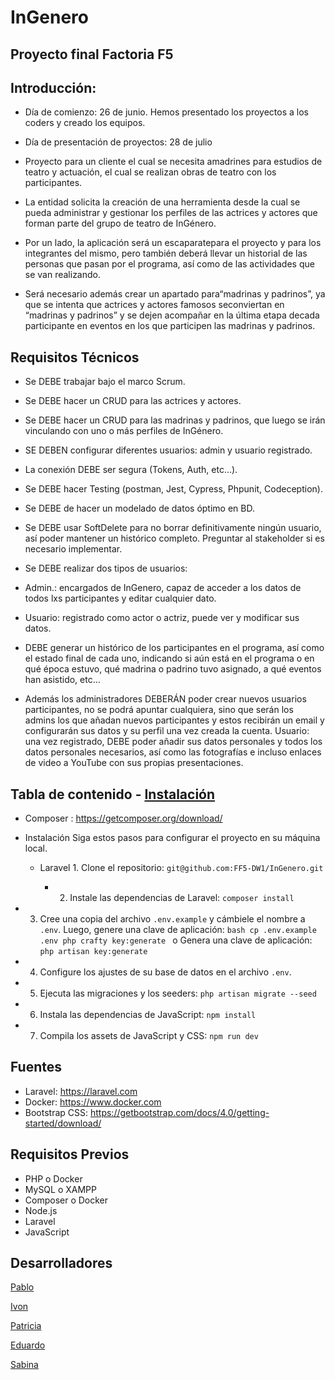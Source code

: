 # InGenero
## Proyecto final Factoria F5
## Introducción:
* 	Día de comienzo: 26 de junio. Hemos presentado los proyectos a los coders y creado los equipos. 
* 	Día de presentación de proyectos: 28 de julio
* 	Proyecto para un cliente el cual se necesita amadrines para estudios de teatro y actuación, el cual se realizan obras de teatro con los participantes.
   
* La entidad solicita la creación de una herramienta desde la cual se pueda administrar y gestionar los perfiles de las actrices y actores que forman parte del grupo de teatro de InGénero.
 
* Por un lado, la aplicación será un escaparatepara el proyecto y para los integrantes del mismo, pero también deberá llevar un historial de las personas que pasan por el programa, así como de las actividades que se van realizando.
 
* Será necesario además crear un apartado para“madrinas y padrinos”, ya que se intenta que actrices y actores famosos seconviertan en “madrinas y padrinos” y se dejen acompañar en la última etapa decada participante en eventos en los que participen las madrinas y padrinos.
 ## Requisitos Técnicos
 
*	Se DEBE trabajar bajo el marco Scrum.
*	Se DEBE hacer un CRUD para las actrices y actores.
*	Se DEBE hacer un CRUD para las madrinas y padrinos, que luego se irán vinculando con uno o más perfiles de InGénero.
*	SE DEBEN configurar diferentes usuarios: admin y usuario registrado.
*	La conexión DEBE ser segura (Tokens, Auth, etc…).
*	Se DEBE hacer Testing (postman, Jest, Cypress, Phpunit, Codeception).
*	Se DEBE de hacer un modelado de datos óptimo en BD.
*	Se DEBE usar SoftDelete para no borrar definitivamente ningún usuario, así poder mantener un histórico completo. Preguntar al stakeholder si es necesario implementar.

*	Se DEBE realizar dos tipos de usuarios:
*	Admin.: encargados de InGenero, capaz de acceder a los datos de todos lxs participantes y editar cualquier dato.
*	Usuario: registrado como actor o actriz, puede ver y modificar sus datos.

*	DEBE generar un histórico de los participantes en el programa, así como el estado final de cada uno, indicando si aún está en el programa o en qué época estuvo, qué madrina o padrino tuvo asignado, a qué eventos han asistido, etc… 

* Además los administradores DEBERÁN poder crear nuevos usuarios participantes, no se podrá apuntar cualquiera, sino que serán los admins los que añadan nuevos participantes y estos recibirán un email y configurarán sus datos y su perfil una vez creada la cuenta.
Usuario: una vez registrado, DEBE poder añadir sus datos personales y todos los datos personales necesarios, así como las fotografías e incluso enlaces de video a YouTube con sus propias presentaciones.   

  


## Tabla de contenido - [Instalación](#instalación) 

        
* Composer : https://getcomposer.org/download/
* Instalación Siga estos pasos para configurar el proyecto en su máquina local.
  * Laravel 1. Clone el repositorio: ```git@github.com:FF5-DW1/InGenero.git ```

    * 2. Instale las dependencias de Laravel: ```composer install ```
         
* 3. Cree una copia del archivo `.env.example` y cámbiele el nombre a `.env`.
Luego, genere una clave de aplicación: ```bash cp .env.example .env php crafty key:generate ```
o Genera una clave de aplicación:
```php artisan key:generate```

* 4. Configure los ajustes de su base de datos en el archivo `.env`.
* 5. Ejecuta las migraciones y los seeders:
```php artisan migrate --seed```
* 6. Instala las dependencias de JavaScript:
```npm install```
* 7. Compila los assets de JavaScript y CSS:
```npm run dev```

 ## Fuentes
* Laravel: https://laravel.com
* Docker: https://www.docker.com
* Bootstrap CSS: https://getbootstrap.com/docs/4.0/getting-started/download/

## Requisitos Previos
* PHP o Docker
* MySQL o XAMPP
* Composer o Docker
* Node.js
* Laravel
* JavaScript
## Desarrolladores

[Pablo](https://github.com/Khodac)

[Ivon](https://github.com/ivon4)

[Patricia](https://github.com/pgmascarini)

[Eduardo](https://github.com/educarmas)

[Sabina](https://github.com/Sjuniperus)
